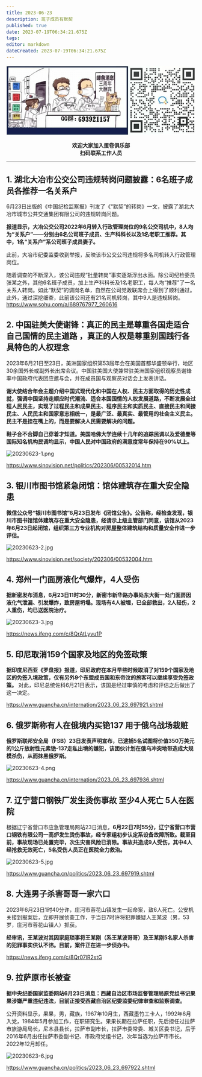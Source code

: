 ```yaml
---
title: 2023-06-23
description: 班子成员有默契
published: true
date: 2023-07-19T06:34:21.675Z
tags: 
editor: markdown
dateCreated: 2023-07-19T06:34:21.675Z
---
```


<center style="font-weight:bold;">
  <img src="/assets/join.png" alt="加入蛋卷俱乐部"><br/>
  <p>欢迎大家加入蛋卷俱乐部<br/>扫码联系工作人员</p>
</center>

---

## 1. 湖北大冶市公交公司违规转岗问题披露：6名班子成员各推荐一名关系户 

6月23日出版的《中国纪检监察报》刊发了《“默契”的转岗》一文，披露了湖北大冶市城市公共交通集团有限公司的违规转岗问题。

**报道显示，大冶公交公司2022年6月转入行政管理岗位的9名公交司机中，8人均为“关系户”——分别由6名公司班子成员、生产科科长以及1名老职工推荐。其中，1名“关系户”系公司班子成员妻子。**

此前，大冶市纪委监委收到举报，反映该市公交公司违规将多名司机转入行政管理岗位。

随着调查的不断深入，该公司违规“批量转岗”事实逐渐浮出水面。除公司纪检委员张某之外，其他6名班子成员，加上生产科科长及1名老职工，每人均“推荐”了一名关系人转岗。如此“默契”的调岗名单，自然在公司党政联席会上得到了顺利通过。此外，通过深挖细查，此前该公司还有21名司机转岗，其中9人是违规转岗。
https://www.sohu.com/a/689767977_260616

## 2. 中国驻美大使谢锋：真正的民主是尊重各国走适合自己国情的民主道路 ，真正的人权是尊重别国践行各具特色的人权理念 

2023年6月21日至23日，美洲国家组织第53届年会在美国首都华盛顿举行，地区30余国外长或副外长出席会议。中国驻美国大使兼常驻美洲国家组织观察员谢锋率中国政府代表团应邀与会，并在成员国与观察员对话会上发表讲话。

**谢大使结合年会主题介绍中国式现代化和中国在人权、民主方面取得的历史性成就，强调中国坚持走顺应时代潮流、适合本国国情的人权发展道路，不断发展全过程人民民主，实现了过程民主和成果民主、程序民主和实质民主、直接民主和间接民主、人民民主和国家意志相统一，是最广泛、最真实、最管用的社会主义民主。民主不是挂在嘴上的，而是要解决人民需要解决的问题。**

**鞋子合不合脚自己穿着才知道。美国哈佛大学连续十几年的追踪民调以及爱德曼等国际知名机构民调均显示，中国人民对中国政府的满意度常年保持在90%以上。**

![20230623-1.png](https://img.bedtime.news/2023/07/19/64b783c09b93f.png)

https://www.sinovision.net/politics/202306/00532014.htm

## 3. 银川市图书馆紧急闭馆：馆体建筑存在重大安全隐患 

**微信公众号“银川市图书馆”6月23日发布《闭馆公告》。公告称，经检查发现，银川市图书馆馆体建筑存在重大安全隐患，经请示上级主管部门同意，该馆从2023年6月23日起闭馆，组织第三方专业机构对房屋整体建筑结构和质量安全作进一步评估。**

![20230623-2.jpg](https://img.bedtime.news/2023/07/19/64b783bfac74a.jpg)

https://www.sinovision.net/society/202306/00532004.htm

## 4. 郑州一门面房液化气爆炸，4人受伤 

**据新密发布消息，6月23日11时30分，新密市新华路办事处东大街一处门面房因液化气泄漏、引发爆炸，致房屋坍塌。现场有4人被埋，已全部救出，2人轻伤，2人重伤，均已送医院治疗。**

![20230623-3.jpg](https://img.bedtime.news/2023/07/19/64b783c0252c6.jpg)

https://news.ifeng.com/c/8QrAtLyvu1P

## 5. 印尼取消159个国家及地区的免签政策

**据印度尼西亚《罗盘报》报道，印尼政府在本月早些时候取消了对159个国家及地区的免签入境政策，仅有另外9个东盟成员国和东帝汶的旅客可以继续享受免签政策。** 对此，印尼总统佐科6月21日表示，该国是经过审慎的考虑和评估之后做出了这一决定。

https://www.guancha.cn/internation/2023_06_23_697921.shtml

## 6. 俄罗斯称有人在俄境内买铯137  用于俄乌战场栽赃

**俄罗斯联邦安全局（FSB）23日发表声明宣布，已逮捕5名试图将价值350万美元的1公斤放射性元素铯-137走私出境的嫌犯，该团伙计划在俄乌冲突地带造成大规模杀伤，从而抹黑俄罗斯。**

![20230623-4.png](https://img.bedtime.news/2023/07/19/64b783c05d9e3.png)

https://www.guancha.cn/internation/2023_06_23_697936.shtml

## 7. 辽宁营口钢铁厂发生烫伤事故 至少4人死亡 5人在医院

根据辽宁省营口市应急管理局网站23日消息，**6月22日7时55分，辽宁省营口市营口钢铁有限公司一高炉发生烫伤事故，经专家组初步认定系设备故障所致。截至目前，事故现场已处置完毕，次生灾害风险已消除。事故共造成9人受伤，其中4人经抢救无效死亡，5名受伤人员正在医院全力救治。**

![20230623-5.jpg](https://img.bedtime.news/2023/07/19/64b783c043cf0.jpg)

https://www.guancha.cn/politics/2023_06_23_697919.shtml

## 8. 大连男子杀害哥哥一家六口 

2023年6月23日1时40分许，庄河市蓉花山镇发生一起命案，致6人死亡。公安机关接到报案后，立即开展侦查工作，于当日7时许将犯罪嫌疑人王某波（男，53岁，庄河市蓉花山镇人）抓获。

**经审讯，王某波对其因家庭琐事将王某刚（系王某波哥哥）及王某刚5名家人杀害的犯罪事实供认不讳。目前，案件正在进一步侦办中。**

https://news.ifeng.com/c/8Qr07lR2stG

## 9. 拉萨原市长被查

**据中央纪委国家监委网站6月23日消息：西藏自治区市场监督管理局原党组书记果果涉嫌严重违纪违法，目前正接受西藏自治区纪委监委纪律审查和监察调查。**

公开资料显示，果果，男，藏族，1967年10月生，西藏墨竹工卡人，1992年6月入党，1984年5月参加工作，在职研究生。果果长期在拉萨任职，先后担任过拉萨市旅游局局长，尼木县县长，拉萨市副市长，拉萨市委常委、城关区委书记，后于2016年6月出任拉萨市委副书记、市政府党组书记，次年当选为拉萨市市长。2022年12月卸任。

![20230623-6.jpg](https://img.bedtime.news/2023/07/19/64b783bfb142a.jpg)

https://www.guancha.cn/politics/2023_06_23_697922.shtml
